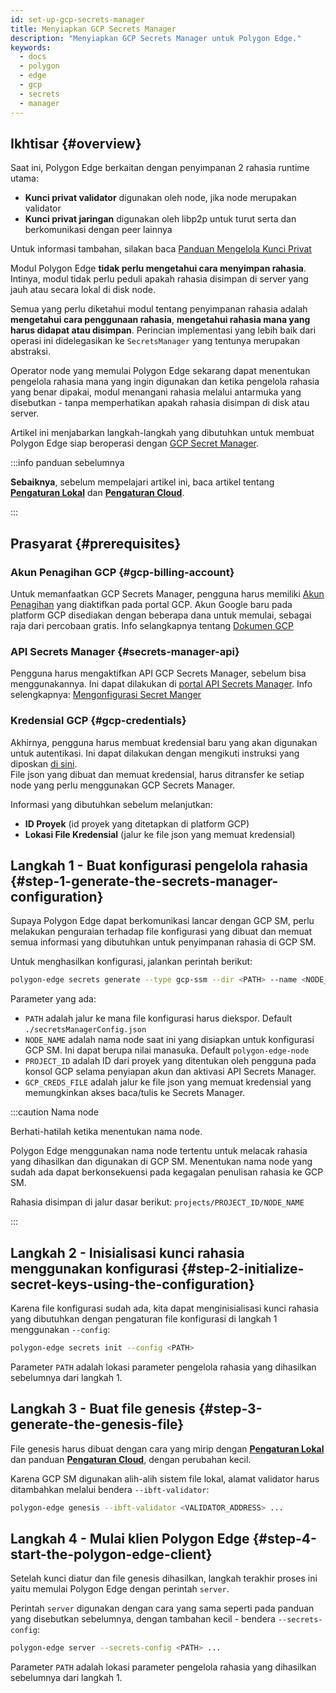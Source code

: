 ```yaml
---
id: set-up-gcp-secrets-manager
title: Menyiapkan GCP Secrets Manager
description: "Menyiapkan GCP Secrets Manager untuk Polygon Edge."
keywords:
  - docs
  - polygon
  - edge
  - gcp
  - secrets
  - manager
---
```


## Ikhtisar {#overview}

Saat ini, Polygon Edge berkaitan dengan penyimpanan 2 rahasia runtime utama:
* **Kunci privat validator** digunakan oleh node, jika node merupakan validator
* **Kunci privat jaringan** digunakan oleh libp2p untuk turut serta dan berkomunikasi dengan peer lainnya

Untuk informasi tambahan, silakan baca [Panduan Mengelola Kunci Privat](/docs/edge/configuration/manage-private-keys)

Modul Polygon Edge **tidak perlu mengetahui cara menyimpan rahasia**. Intinya, modul tidak perlu peduli apakah
rahasia disimpan di server yang jauh atau secara lokal di disk node.

Semua yang perlu diketahui modul tentang penyimpanan rahasia adalah **mengetahui cara penggunaan rahasia**, **mengetahui rahasia mana yang harus didapat
atau disimpan**. Perincian implementasi yang lebih baik dari operasi ini didelegasikan ke `SecretsManager` yang tentunya merupakan abstraksi.

Operator node yang memulai Polygon Edge sekarang dapat menentukan pengelola rahasia mana yang ingin digunakan dan ketika
pengelola rahasia yang benar dipakai, modul menangani rahasia melalui antarmuka yang disebutkan -
tanpa memperhatikan apakah rahasia disimpan di disk atau server.

Artikel ini menjabarkan langkah-langkah yang dibutuhkan untuk membuat Polygon Edge siap beroperasi dengan [GCP Secret Manager](https://cloud.google.com/secret-manager).

:::info panduan sebelumnya

**Sebaiknya**, sebelum mempelajari artikel ini, baca artikel tentang [**Pengaturan Lokal**](/docs/edge/get-started/set-up-ibft-locally)
dan [**Pengaturan Cloud**](/docs/edge/get-started/set-up-ibft-on-the-cloud).

:::


## Prasyarat {#prerequisites}
### Akun Penagihan GCP {#gcp-billing-account}
Untuk memanfaatkan GCP Secrets Manager, pengguna harus memiliki [Akun Penagihan](https://console.cloud.google.com/) yang diaktifkan pada portal GCP.
Akun Google baru pada platform GCP disediakan dengan beberapa dana untuk memulai, sebagai raja dari percobaan gratis.
Info selangkapnya tentang [Dokumen GCP](https://cloud.google.com/free)

### API Secrets Manager {#secrets-manager-api}
Pengguna harus mengaktifkan API GCP Secrets Manager, sebelum bisa menggunakannya.
Ini dapat dilakukan di [portal API Secrets Manager](https://console.cloud.google.com/apis/library/secretmanager.googleapis.com).
Info selengkapnya: [Mengonfigurasi Secret Manger](https://cloud.google.com/secret-manager/docs/configuring-secret-manager)

### Kredensial GCP {#gcp-credentials}
Akhirnya, pengguna harus membuat kredensial baru yang akan digunakan untuk autentikasi.
Ini dapat dilakukan dengan mengikuti instruksi yang diposkan [di sini](https://cloud.google.com/secret-manager/docs/reference/libraries).   
File json yang dibuat dan memuat kredensial, harus ditransfer ke setiap node yang perlu menggunakan GCP Secrets Manager.

Informasi yang dibutuhkan sebelum melanjutkan:
* **ID Proyek** (id proyek yang ditetapkan di platform GCP)
* **Lokasi File Kredensial** (jalur ke file json yang memuat kredensial)

## Langkah 1 - Buat konfigurasi pengelola rahasia {#step-1-generate-the-secrets-manager-configuration}

Supaya Polygon Edge dapat berkomunikasi lancar dengan GCP SM, perlu melakukan penguraian terhadap
file konfigurasi yang dibuat dan memuat semua informasi yang dibutuhkan untuk penyimpanan rahasia di GCP SM.

Untuk menghasilkan konfigurasi, jalankan perintah berikut:

```bash
polygon-edge secrets generate --type gcp-ssm --dir <PATH> --name <NODE_NAME> --extra project-id=<PROJECT_ID>,gcp-ssm-cred=<GCP_CREDS_FILE>
```

Parameter yang ada:
* `PATH` adalah jalur ke mana file konfigurasi harus diekspor. Default `./secretsManagerConfig.json`
* `NODE_NAME` adalah nama node saat ini yang disiapkan untuk konfigurasi GCP SM. Ini dapat berupa nilai manasuka. Default `polygon-edge-node`
* `PROJECT_ID` adalah ID dari proyek yang ditentukan oleh pengguna pada konsol GCP selama penyiapan akun dan aktivasi API Secrets Manager.
* `GCP_CREDS_FILE` adalah jalur ke file json yang memuat kredensial yang memungkinkan akses baca/tulis ke Secrets Manager.

:::caution Nama node

Berhati-hatilah ketika menentukan nama node.

Polygon Edge menggunakan nama node tertentu untuk melacak rahasia yang dihasilkan dan digunakan di GCP SM.
Menentukan nama node yang sudah ada dapat berkonsekuensi pada kegagalan penulisan rahasia ke GCP SM.

Rahasia disimpan di jalur dasar berikut: `projects/PROJECT_ID/NODE_NAME`

:::

## Langkah 2 - Inisialisasi kunci rahasia menggunakan konfigurasi {#step-2-initialize-secret-keys-using-the-configuration}

Karena file konfigurasi sudah ada, kita dapat menginisialisasi kunci rahasia yang dibutuhkan dengan pengaturan
file konfigurasi di langkah 1 menggunakan `--config`:

```bash
polygon-edge secrets init --config <PATH>
```

Parameter `PATH` adalah lokasi parameter pengelola rahasia yang dihasilkan sebelumnya dari langkah 1.

## Langkah 3 - Buat file genesis {#step-3-generate-the-genesis-file}

File genesis harus dibuat dengan cara yang mirip dengan [**Pengaturan Lokal**](/docs/edge/get-started/set-up-ibft-locally)
dan panduan [**Pengaturan Cloud**](/docs/edge/get-started/set-up-ibft-on-the-cloud), dengan perubahan kecil.

Karena GCP SM digunakan alih-alih sistem file lokal, alamat validator harus ditambahkan melalui bendera `--ibft-validator`:
```bash
polygon-edge genesis --ibft-validator <VALIDATOR_ADDRESS> ...
```

## Langkah 4 - Mulai klien Polygon Edge {#step-4-start-the-polygon-edge-client}

Setelah kunci diatur dan file genesis dihasilkan, langkah terakhir proses ini yaitu memulai
Polygon Edge dengan perintah `server`.

Perintah `server` digunakan dengan cara yang sama seperti pada panduan yang disebutkan sebelumnya, dengan tambahan kecil - bendera `--secrets-config`:
```bash
polygon-edge server --secrets-config <PATH> ...
```

Parameter `PATH` adalah lokasi parameter pengelola rahasia yang dihasilkan sebelumnya dari langkah 1.